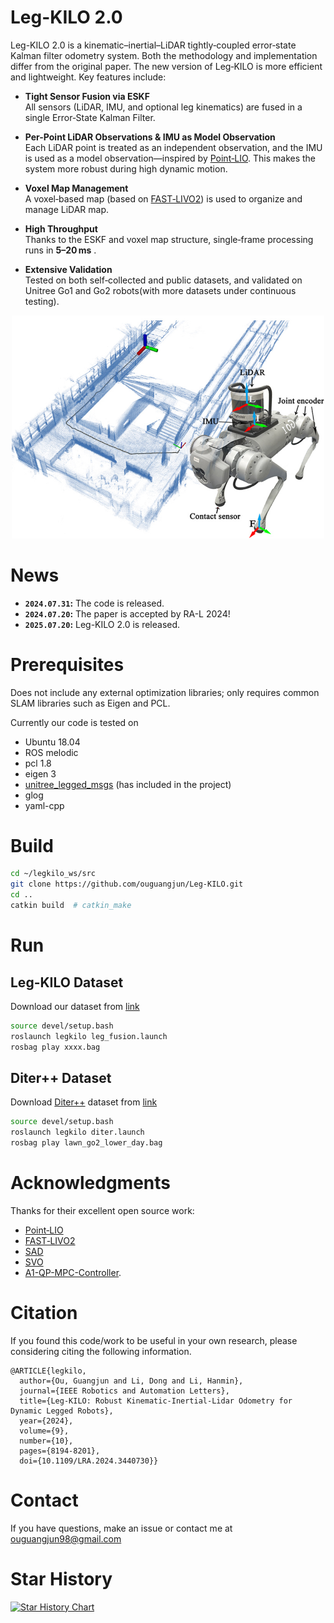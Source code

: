 # Leg-KILO 2.0

Leg-KILO 2.0 is a kinematic–inertial–LiDAR tightly‑coupled error‑state Kalman filter odometry system. Both the methodology and implementation differ from the original paper. The new version of Leg‑KILO is more efficient and lightweight. Key features include:

- **Tight Sensor Fusion via ESKF**  
  All sensors (LiDAR, IMU, and optional leg kinematics) are fused in a single Error‑State Kalman Filter.

- **Per-Point LiDAR Observations & IMU as Model Observation**  
  Each LiDAR point is treated as an independent observation, and the IMU is used as a model observation—inspired by [Point‑LIO](https://github.com/hku-mars/Point-LIO). This makes the system more robust during high dynamic motion.

- **Voxel Map Management**  
  A voxel‑based map (based on [FAST‑LIVO2](https://github.com/hku-mars/FAST-LIVO2)) is used to organize and manage LiDAR map.

- **High Throughput**  
  Thanks to the ESKF and voxel map structure, single‑frame processing runs in **5–20 ms** .

- **Extensive Validation**  
  Tested on both self‑collected and public datasets, and validated on Unitree Go1 and Go2 robots(with more datasets under continuous testing). 

<p align='center'>
    <img src="https://github.com/ouguangjun/kilo-dataset/blob/main/figure/map_dog.jpg" alt="drawing" width="500"/>
</p>

# News
- **`2024.07.31`:** The code is released.
- **`2024.07.20`:** The paper is accepted by RA-L 2024!
- **`2025.07.20`:** Leg-KILO 2.0 is released.

# Prerequisites

Does not include any external optimization libraries; only requires common SLAM libraries such as Eigen and PCL.

Currently our code is tested on 

- Ubuntu 18.04
- ROS melodic
- pcl 1.8
- eigen 3
- [unitree_legged_msgs](https://github.com/unitreerobotics/unitree_ros_to_real) (has included in the project)
- glog
- yaml-cpp

# Build

```bash
cd ~/legkilo_ws/src
git clone https://github.com/ouguangjun/Leg-KILO.git
cd ..
catkin build  # catkin_make
```

# Run

## Leg-KILO Dataset
Download our dataset from [link](https://github.com/ouguangjun/legkilo-dataset)

```bash
source devel/setup.bash
roslaunch legkilo leg_fusion.launch
rosbag play xxxx.bag
```

## Diter++ Dataset

Download [Diter++](https://www.google.com/url?q=https%3A%2F%2Fconstruction-robots.github.io%2Fpapers%2F66.pdf&sa=D&sntz=1&usg=AOvVaw2WSdHVs-7_zznSH2CZIeWH) dataset from [link](https://sites.google.com/view/diter-plusplus/home)

```bash
source devel/setup.bash
roslaunch legkilo diter.launch
rosbag play lawn_go2_lower_day.bag
```

# Acknowledgments

Thanks for their excellent open source work:

- [Point‑LIO](https://github.com/hku-mars/Point-LIO)
- [FAST‑LIVO2](https://github.com/hku-mars/FAST-LIVO2)
- [SAD](https://github.com/gaoxiang12/slam_in_autonomous_driving)
- [SVO](https://github.com/uzh-rpg/rpg_svo_pro_open)
- [A1-QP-MPC-Controller](https://github.com/ShuoYangRobotics/A1-QP-MPC-Controller).

# Citation
If you found this code/work to be useful in your own research, please considering citing the following information.

```
@ARTICLE{legkilo,
  author={Ou, Guangjun and Li, Dong and Li, Hanmin},
  journal={IEEE Robotics and Automation Letters}, 
  title={Leg-KILO: Robust Kinematic-Inertial-Lidar Odometry for Dynamic Legged Robots}, 
  year={2024},
  volume={9},
  number={10},
  pages={8194-8201},
  doi={10.1109/LRA.2024.3440730}}
```

# Contact
If you have questions, make an issue or contact me at [ouguangjun98@gmail.com](ouguangjun98@gmail.com) 

# Star History
<a href="https://www.star-history.com/#ouguangjun/Leg-KILO&Date">
  <img src="https://api.star-history.com/svg?repos=ouguangjun/Leg-KILO&type=Date" width="600" alt="Star History Chart"/>
</a>

